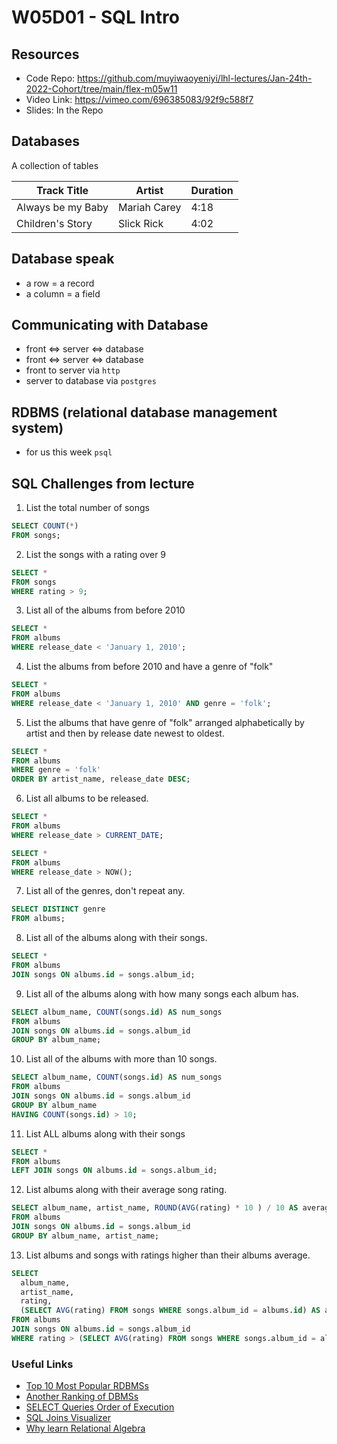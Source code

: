 # W05D01 - SQL Intro

## Resources

 - Code Repo: https://github.com/muyiwaoyeniyi/lhl-lectures/Jan-24th-2022-Cohort/tree/main/flex-m05w11
 - Video Link: https://vimeo.com/696385083/92f9c588f7
 - Slides: In the Repo

## Databases

A collection of tables


|  Track Title | Artist | Duration |
| ------------ | ------ | -------- |
|  Always be my Baby | Mariah Carey | 4:18 |
| Children's Story | Slick Rick | 4:02 |

## Database speak
- a row = a record
- a column = a field


## Communicating with Database
- front <=> server <=> database
- front <=> server <=> database
- front to server via `http`
- server to database via `postgres`

## RDBMS (relational database management system)
 - for us this week `psql`


## SQL Challenges from lecture

1. List the total number of songs

```sql
SELECT COUNT(*)
FROM songs;
```

2. List the songs with a rating over 9

```sql
SELECT *
FROM songs
WHERE rating > 9;
```

3. List all of the albums from before 2010

```sql
SELECT *
FROM albums
WHERE release_date < 'January 1, 2010';
```

4. List the albums from before 2010 and have a genre of "folk"

```sql
SELECT *
FROM albums
WHERE release_date < 'January 1, 2010' AND genre = 'folk';
```

5. List the albums that have genre of "folk" arranged alphabetically by artist and then by release date newest to oldest.

```sql
SELECT *
FROM albums
WHERE genre = 'folk'
ORDER BY artist_name, release_date DESC;
```

6. List all albums to be released.

```sql
SELECT *
FROM albums
WHERE release_date > CURRENT_DATE;

SELECT *
FROM albums
WHERE release_date > NOW();
```

7. List all of the genres, don't repeat any.

```sql
SELECT DISTINCT genre
FROM albums;
```

8. List all of the albums along with their songs.

```sql
SELECT *
FROM albums
JOIN songs ON albums.id = songs.album_id;

```

9. List all of the albums along with how many songs each album has.

```sql
SELECT album_name, COUNT(songs.id) AS num_songs
FROM albums
JOIN songs ON albums.id = songs.album_id
GROUP BY album_name;

```

10. List all of the albums with more than 10 songs.

```sql
SELECT album_name, COUNT(songs.id) AS num_songs
FROM albums
JOIN songs ON albums.id = songs.album_id
GROUP BY album_name
HAVING COUNT(songs.id) > 10;
```

11. List ALL albums along with their songs
```sql
SELECT *
FROM albums
LEFT JOIN songs ON albums.id = songs.album_id;
```

12. List albums along with their average song rating.
```sql
SELECT album_name, artist_name, ROUND(AVG(rating) * 10 ) / 10 AS average_rating
FROM albums
JOIN songs ON albums.id = songs.album_id
GROUP BY album_name, artist_name;
```

13. List albums and songs with ratings higher than their albums average.
```sql
SELECT
  album_name,
  artist_name,
  rating,
  (SELECT AVG(rating) FROM songs WHERE songs.album_id = albums.id) AS album_average
FROM albums
JOIN songs ON albums.id = songs.album_id
WHERE rating > (SELECT AVG(rating) FROM songs WHERE songs.album_id = albums.id);

```

### Useful Links
- [Top 10 Most Popular RDBMSs](https://www.c-sharpcorner.com/article/what-are-the-most-popular-relational-databases/)
- [Another Ranking of DBMSs](https://db-engines.com/en/ranking)
- [SELECT Queries Order of Execution](https://sqlbolt.com/lesson/select_queries_order_of_execution)
- [SQL Joins Visualizer](https://sql-joins.leopard.in.ua/)
- [Why learn Relational Algebra](https://dba.stackexchange.com/questions/111487/what-are-the-practical-reasons-behind-learning-relational-algebra)